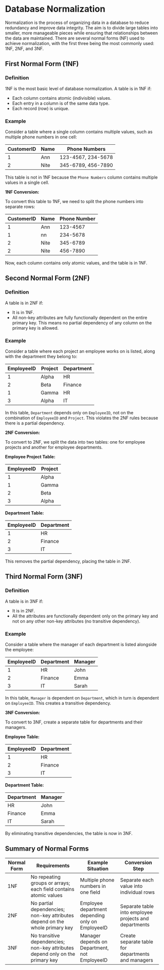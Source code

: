 # Database Normalization

Normalization is the process of organizing data in a database to reduce redundancy and improve data integrity. The aim is to divide large tables into smaller, more manageable pieces while ensuring that relationships between the data are maintained. There are several normal forms (NF) used to achieve normalization, with the first three being the most commonly used: 1NF, 2NF, and 3NF.

## First Normal Form (1NF)

### Definition

1NF is the most basic level of database normalization. A table is in 1NF if:

- Each column contains atomic (indivisible) values.
- Each entry in a column is of the same data type.
- Each record (row) is unique.

### Example

Consider a table where a single column contains multiple values, such as multiple phone numbers in one cell:

| CustomerID | Name   | Phone Numbers          |
|------------|--------|------------------------|
| 1          | Ann  | 123-4567, 234-5678     |
| 2          | Nite    | 345-6789, 456-7890     |

This table is not in 1NF because the `Phone Numbers` column contains multiple values in a single cell.

**1NF Conversion:**

To convert this table to 1NF, we need to split the phone numbers into separate rows:

| CustomerID | Name   | Phone Number |
|------------|--------|--------------|
| 1          | Ann  | 123-4567     |
| 1          | nn  | 234-5678     |
| 2          | Nite    | 345-6789     |
| 2          | Nite    | 456-7890     |

Now, each column contains only atomic values, and the table is in 1NF.

## Second Normal Form (2NF)

### Definition

A table is in 2NF if:

- It is in 1NF.
- All non-key attributes are fully functionally dependent on the entire primary key. This means no partial dependency of any column on the primary key is allowed.

### Example

Consider a table where each project an employee works on is listed, along with the department they belong to:

| EmployeeID | Project  | Department |
|------------|----------|------------|
| 1          | Alpha    | HR         |
| 2          | Beta     | Finance    |
| 1          | Gamma    | HR         |
| 3          | Alpha    | IT         |

In this table, `Department` depends only on `EmployeeID`, not on the combination of `EmployeeID` and `Project`. This violates the 2NF rules because there is a partial dependency.

**2NF Conversion:**

To convert to 2NF, we split the data into two tables: one for employee projects and another for employee departments.

**Employee Project Table:**

| EmployeeID | Project |
|------------|---------|
| 1          | Alpha   |
| 1          | Gamma   |
| 2          | Beta    |
| 3          | Alpha   |

**Department Table:**

| EmployeeID | Department |
|------------|------------|
| 1          | HR         |
| 2          | Finance    |
| 3          | IT         |

This removes the partial dependency, placing the table in 2NF.

## Third Normal Form (3NF)

### Definition

A table is in 3NF if:

- It is in 2NF.
- All the attributes are functionally dependent only on the primary key and not on any other non-key attributes (no transitive dependency).

### Example

Consider a table where the manager of each department is listed alongside the employee:

| EmployeeID | Department | Manager    |
|------------|------------|------------|
| 1          | HR         | John       |
| 2          | Finance    | Emma       |
| 3          | IT         | Sarah      |

In this table, `Manager` is dependent on `Department`, which in turn is dependent on `EmployeeID`. This creates a transitive dependency.

**3NF Conversion:**

To convert to 3NF, create a separate table for departments and their managers.

**Employee Table:**

| EmployeeID | Department |
|------------|------------|
| 1          | HR         |
| 2          | Finance    |
| 3          | IT         |

**Department Table:**

| Department | Manager    |
|------------|------------|
| HR         | John       |
| Finance    | Emma       |
| IT         | Sarah      |

By eliminating transitive dependencies, the table is now in 3NF.

## Summary of Normal Forms

| Normal Form | Requirements                                                   | Example Situation                                  | Conversion Step                                      |
|-------------|-----------------------------------------------------------------|---------------------------------------------------|-----------------------------------------------------|
| 1NF         | No repeating groups or arrays; each field contains atomic values | Multiple phone numbers in one field              | Separate each value into individual rows            |
| 2NF         | No partial dependencies; non-key attributes depend on the whole primary key | Employee department depending only on EmployeeID | Separate table into employee projects and departments |
| 3NF         | No transitive dependencies; non-key attributes depend only on the primary key | Manager depends on Department, not EmployeeID     | Create separate table for departments and managers  |

